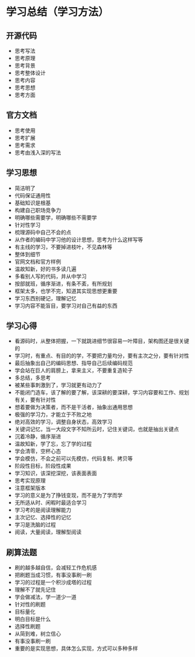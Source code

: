 # 学习总结（学习方法）

## 开源代码
- 思考写法
- 思考原理
- 思考背景
- 思考整体设计
- 思考内容
- 思考思想
- 思考方面

## 官方文档
- 思考使用
- 思考扩展
- 思考需求
- 思考由浅入深的写法

## 学习思想
- 简洁明了
- 代码保证通用性
- 基础知识是根基
- 构建自己职场竞争力
- 明确哪些需要学，明确哪些不需要学
- 针对性学习
- 梳理源码中自己不会的点
- 从作者的编码中学习他的设计思想，思考为什么这样写等
- 有主线的学习，不要掉进枝叶，不见森林等
- 整体到细节
- 官网文档和官方样例
- 温故知新，好的书多读几遍
- 多看别人写的代码，并从中学习
- 按部就班，循序渐进，有条不紊，有所规划
- 框架太多，也学不完，知道其实现思想更重要
- 学习东西别硬记，理解记忆
- 学习内容不能盲目，要学习对自己有益的东西



## 学习心得
- 看源码时，从整体把握，一下就跳进细节很容易一叶障目，架构图还是很关键的
- 学习时，有重点、有目的的学，不要把力量均分，要有主次之分，要有针对性
- 最后抽象出自己的编码思想、指导自己后续编码规范
- 学会站在巨人的肩膀上，拿来主义，不要重复造轮子
- 多总结，多思考
- 被某些事刺激到了，学习就更有动力了
- 不能闭门造车，该了解的要了解，该深耕的要深耕，学习内容要和工作、规划有关，要有针对性
- 想着要做为决策者，而不是干活者，抽象出通用思想
- 极强的学习力，才能立于不败之地
- 绝对高效的学习，调整自身状态，高效学习
- 关键词记忆，当一大段文字不知所云时，记住关键词，也就是抽出关键点
- 沉着冷静，循序渐进
- 温故知新，学了忘，忘了学的过程
- 学会清零，空杯心态
- 学会模仿，不会之前可以先模仿，代码复制、拷贝等
- 阶段性目标，阶段性成果
- 学习知识，该深挖深挖，该表面表面
- 思考实现原理
- 注意框架版本
- 学习的意义是为了挣钱变现，而不是为了学而学
- 无所适从时、闲暇时最适合学习
- 学习考的是阅读理解能力
- 主次记忆、选择性的记忆
- 学习是洗脑的过程
- 阅读，大量阅读，理解型阅读


## 刷算法题
- 刷的越多越自信，会减轻工作危机感
- 把刷题当成习惯，有事没事刷一刷
- 学习的过程是一个积沙成塔的过程
- 理解不了就先记住
- 学会做减法，学一道少一道
- 针对性的刷题
- 目标量化
- 明白目标是什么
- 选择性刷题
- 从简到难，树立信心
- 有事没事刷一刷
- 重要的是实现思想，具体怎么实现，方式可以多种多样








